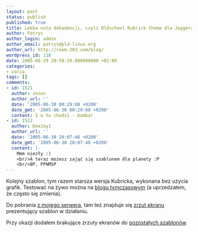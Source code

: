 ```yaml
---
layout: post
status: publish
published: true
title: Lekka nuta dekadencji, czyli Oldschool Kubrick theme dla Joggera
author: Patrys
author_login: admin
author_email: patrys@pld-linux.org
author_url: http://room-303.com/blog/
wordpress_id: 118
date: 2005-06-29 20:59:29.000000000 +02:00
categories:
- varia
tags: []
comments:
- id: 1521
  author: zenon
  author_url: ''
  date: '2005-06-30 00:29:08 +0200'
  date_gmt: '2005-06-30 00:29:08 +0200'
  content: I o to chodzi - bomba!
- id: 1522
  author: DeeJay1
  author_url: ''
  date: '2005-06-30 20:07:46 +0200'
  date_gmt: '2005-06-30 20:07:46 +0200'
  content: |-
    Mmm niezły :)
    <br/>A teraz możesz zająć się szablonem dla planety :P
    <br/>BP, PPNMSP
---
```

<p>Kolejny szablon, tym razem starsza wersja Kubricka, wykonana bez użycia grafik. Testować na żywo można na <a href="http://patrys-dev.jogger.pl/">blogu tymczasowym</a> (a uprzedzałem, że często się zmienia).</p>

<p>Do pobrania <a href="http://wirusy.room-303.com/Jogger/OldschoolKubrick/">z mojego serwera</a>, tam też znajduje się <a href="http://wirusy.room-303.com/Jogger/OldschoolKubrick/OldschoolKubrick.png">zrzut ekranu</a> prezentujący szablon w działaniu.</p>

<p>Przy okazji dodałem brakujące zrzuty ekranów do <a href="http://patrys.jogger.pl/comment.php?eid=128262">pozostałych szablonów</a>.</p>
